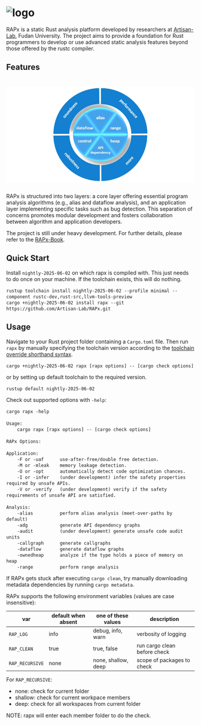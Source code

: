 # ![logo](https://raw.githubusercontent.com/Artisan-Lab/RAPx/main/rapx_logo.png)
RAPx is a static Rust analysis platform developed by researchers at [Artisan-Lab](https://hxuhack.github.io), Fudan University. The project aims to provide a foundation for Rust programmers to develop or use advanced static analysis features beyond those offered by the rustc compiler. 

## Features
# ![logo](https://raw.githubusercontent.com/Artisan-Lab/RAPx/main/rapx_feature.png)
RAPx is structured into two layers: a core layer offering essential program analysis algorithms (e.g., alias and dataflow analysis), and an application layer implementing specific tasks such as bug detection. This separation of concerns promotes modular development and fosters collaboration between algorithm and application developers.

The project is still under heavy development. For further details, please refer to the [RAPx-Book](https://artisan-lab.github.io/RAPx-Book).

## Quick Start

Install `nightly-2025-06-02` on which rapx is compiled with. This just needs to do once on your machine. If the toolchain exists,
this will do nothing.

```shell
rustup toolchain install nightly-2025-06-02 --profile minimal --component rustc-dev,rust-src,llvm-tools-preview
cargo +nightly-2025-06-02 install rapx --git https://github.com/Artisan-Lab/RAPx.git
```

## Usage

Navigate to your Rust project folder containing a `Cargo.toml` file. Then run `rapx` by manually specifying the toolchain version according to the [toolchain override shorthand syntax](https://rust-lang.github.io/rustup/overrides.html#toolchain-override-shorthand).

```shell
cargo +nightly-2025-06-02 rapx [rapx options] -- [cargo check options]
```

or by setting up default toolchain to the required version.
```shell
rustup default nightly-2025-06-02
```

Check out supported options with `-help`:

```shell
cargo rapx -help

Usage:
    cargo rapx [rapx options] -- [cargo check options]

RAPx Options:

Application:
    -F or -uaf      use-after-free/double free detection.
    -M or -mleak    memory leakage detection.
    -O or -opt      automatically detect code optimization chances.
    -I or -infer    (under development) infer the safety properties required by unsafe APIs.
    -V or -verify   (under development) verify if the safety requirements of unsafe API are satisfied.

Analysis:
    -alias          perform alias analysis (meet-over-paths by default)
    -adg            generate API dependency graphs
    -audit          (under development) generate unsafe code audit units
    -callgraph      generate callgraphs
    -dataflow       generate dataflow graphs
    -ownedheap      analyze if the type holds a piece of memory on heap
    -range          perform range analysis
```

If RAPx gets stuck after executing `cargo clean`, try manually downloading metadata dependencies by running `cargo metadata`. 

RAPx supports the following environment variables (values are case insensitive):

| var             | default when absent | one of these values | description                  |
|-----------------|---------------------|---------------------|------------------------------|
| `RAP_LOG`       | info                | debug, info, warn   | verbosity of logging         |
| `RAP_CLEAN`     | true                | true, false         | run cargo clean before check |
| `RAP_RECURSIVE` | none                | none, shallow, deep | scope of packages to check   |

For `RAP_RECURSIVE`:
* none: check for current folder
* shallow: check for current workpace members
* deep: check for all workspaces from current folder
 
NOTE: rapx will enter each member folder to do the check.



